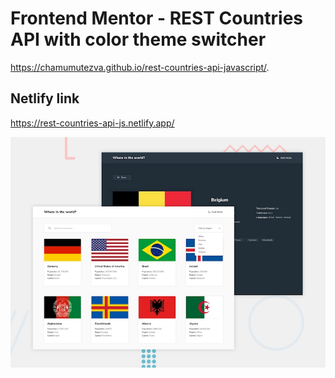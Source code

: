 # Frontend Mentor - REST Countries API with color theme switcher
 https://chamumutezva.github.io/rest-countries-api-javascript/.
 ## Netlify link
 https://rest-countries-api-js.netlify.app/

![Design preview for the REST Countries API with color theme switcher coding challenge](./design/desktop-preview.jpg)




